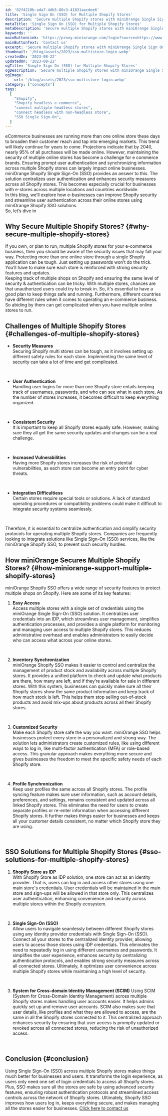 ```yaml
---
id: '82f4210b-ada7-4db5-80c3-41831aacdee6'
title: 'Single Sign On (SSO) for Multiple Shopify Stores'
description: 'Secure multiple Shopify stores with miniOrange Single Sign On (SSO). Centralize user authentication on all of your Shopify stores today'
metaTitle: 'Single Sign On (SSO) for Multiple Shopify Stores'
metaDescription: 'Secure multiple Shopify stores with miniOrange Single Sign On (SSO). Centralize user authentication on all of your Shopify stores today'
keywords: ''
mainButtonLink: 'https://proxy.miniorange.com/login?source=https://www.miniorange.com/blog/protect-images-from-downloading/'
mainButtonText: 'Contact us'
excerpt: 'Secure multiple Shopify stores with miniOrange Single Sign On (SSO). Centralize user authentication on all of your Shopify stores today'
thumbnail: '/blog/assets/2023/sso-multistore-login.webp'
createdOn: '2023-08-22'
updatedOn: '2023-08-22'
ogTitle: 'Single Sign On (SSO) for Multiple Shopify Stores'
ogDescription: 'Secure multiple Shopify stores with miniOrange Single Sign On (SSO). Centralize user authentication on all of your Shopify stores today'
ogImage:
    url: '/blog/assets/2023/sso-multistore-login.webp'
category: ["concepts"]
tags:
  [
    "Shopify",
    "Shopify headless e-commerce",
    "connect multiple headless stores",
    "connect headless with non-headless store",
    "SSO Single Sign-On",
  ]
---
```


eCommerce businesses are running more than one online store these days to broaden their customer reach and tap into emerging markets. This trend will likely continue for years to come. Projections indicate that by 2040, nearly 95% of all purchases will be made online. However, maintaining the security of multiple online stores has become a challenge for e commerce brands. Ensuring prompt user authentication and synchronizing information across multiple Shopify stores can largely impact online businesses.  
miniOrange Shopify Single Sign-On (SSO) provides an answer to this. The solution centralizes user authentication and enhances security measures across all Shopify stores. This becomes especially crucial for businesses with e-stores across multiple locations and countries worldwide.  
In this blog, we’ll explore how e-businesses can improve Shopify security and streamline user authentication across their online stores using miniOrange Shopify SSO solutions.  
So, let’s dive in  

## Why Secure Multiple Shopify Stores? {#why-secure-multiple-shopify-stores}
If you own, or plan to run, multiple Shopify stores for your e-commerce business, then you should be aware of the security issues that may fall your way. Protecting more than one online store through a single Shopify application can be tough. Just setting up passwords won’t do the trick. You’ll have to make sure each store is reinforced with strong security features and updates.  
Keeping track of multiple shops on Shopify and ensuring the same level of security & authentication can be tricky. With multiple stores, chances are that unauthorized users could try to break in. So, it's essential to have a good plan to keep things safe and running. Furthermore, different countries have different rules when it comes to operating an e-commerce business. So abiding by them can get complicated when you have multiple online stores to run.  

## Challenges of Multiple Shopify Stores {#challenges-of-multiple-shopify-stores}

 - **Security Measures**  
   Securing Shopify multi stores can be tough, as it involves setting up different safety rules for each store. Implementing the same level of security can take a lot of time and get complicated.  
   
&nbsp;  
  
 - **User Authentication**  
   Handling user logins for more than one Shopify store entails keeping track of usernames, passwords, and who can see what in each store. As the number of stores increases, it becomes difficult to keep everything organized.  

&nbsp; 

- **Consistent Security**  
  It is important to keep all Shopify stores equally safe. However, making sure they all get the same security updates and changes can be a real challenge.

&nbsp; 

- **Increased Vulnerabilities**  
  Having more Shopify stores increases the risk of potential vulnerabilities, as each store can become an entry point for cyber threats.

&nbsp; 

- **Integration Difficultiess**  
  Certain stores require special tools or solutions. A lack of standard operating procedures or compatibility problems could make it difficult to integrate security systems seamlessly.

&nbsp; 
  
Therefore, it is essential to centralize authentication and simplify security protocols for operating multiple Shopify stores. Companies are frequently looking to integrate solutions like Single Sign-On (SSO) services, like the miniOrange Shopify SSO, to prevent such security hurdles.

## How miniOrange Secures Multiple Shopify Stores? {#how-miniorange-support-multiple-shopify-stores}
miniOrange Shopify SSO offers a wide range of security features to protect multiple shops on Shopify. Here are some of its key features:

1. **Easy Access**  
   Access multiple stores with a single set of credentials using the miniOrange Single Sign-On (SSO) solution. It centralizes user credentials into an IDP, which streamlines user management, simplifies authentication processes, and provides a single platform for monitoring and managing user access to multiple Shopify stores. This reduces administrative overhead and enables administrators to easily decide who can access what across your online stores.

&nbsp; 
  
2. **Inventory Synchronization**  
   miniOrange Shopify SSO makes it easier to control and centralize the management of product stock and availability across multiple Shopify stores. It provides a unified platform to check and update what products are there, how many are left, and if they’re available for sale in different stores. With this system, businesses can quickly make sure all their Shopify stores show the same product information and keep track of how much stock is left. This helps them stop selling out-of-stock products and avoid mix-ups about products across all their Shopify stores. 

&nbsp; 
  
3. **Customized Security**  
   Make each Shopify store safe the way you want. miniOrange SSO helps businesses protect every store in a personalized and strong way. The solution lets administrators create customized rules, like using different ways to log in, like multi-factor authentication (MFA) or role-based access. This granular approach makes everything more secure and gives businesses the freedom to meet the specific safety needs of each Shopify store.  

&nbsp; 
  
4. **Profile Synchronization**  
   Keep user profiles the same across all Shopify stores. The profile syncing feature makes sure user information, such as account details, preferences, and settings, remains consistent and updated across all linked Shopify stores. This eliminates the need for users to create separate profiles or re-enter information when accessing different Shopify stores. It further makes things easier for businesses and keeps all your customer details consistent, no matter which Shopify store they are using.  

&nbsp; 
  

## SSO Solutions for Multiple Shopify Stores {#sso-solutions-for-multiple-shopify-stores}

1. **Shopify Store as IDP**  
   With Shopify Store as IDP solution, one store can act as an identity provider. That is, users can log in and access other stores using one main store's credentials. User credentials will be maintained in the main store and sign-ups will be allowed in that store only. This centralizes user authentication, enhancing convenience and security across multiple stores within the Shopify ecosystem.

&nbsp;

2. **Single Sign-On (SSO)**  
   Allow users to navigate seamlessly between different Shopify stores using any identity provider credentials with Single Sign-On (SSO). Connect all your stores to the centralized identity provider, allowing users to access those stores using IDP credentials. This eliminates the need to repeatedly log in using different usernames and passwords. It simplifies the user experience, enhances security by centralizing authentication protocols, and enables strong security measures across all connected stores. Ultimately, it optimizes user convenience across multiple Shopify stores while maintaining a high level of security.

&nbsp;

3. **System for Cross-domain Identity Management (SCIM)**
   Using SCIM (System for Cross-Domain Identity Management) across multiple Shopify stores makes handling user accounts easier. It helps admins quickly set up and remove user accounts. SCIM also makes sure that user details, like profiles and what they are allowed to access, are the same in all the Shopify stores connected to it. This centralized approach enhances security by ensuring that user access is promptly updated or revoked across all connected stores, reducing the risk of unauthorized access.

&nbsp; 

## Conclusion {#conclusion}
Using Single Sign-On (SSO) across multiple Shopify stores makes things much better for businesses and users. It transforms the login experience, as users only need one set of login credentials to access all Shopify stores. Plus, SSO makes sure all the stores are safe by using advanced security features, ensuring robust authentication protocols and streamlined access controls across the network of Shopify stores. Ultimately, Shopify SSO improves how users log in, keeps everything secure, and makes managing all the stores easier for businesses. [Click here to contact us](mailto:shopifysupport@xecurify.com) 
  